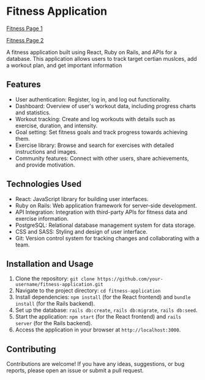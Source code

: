 
# Fitness Application

[Fitness Page 1](https://github.com/dallinforsyth/fitness-frontend/assets/122250064/e873c01a-e474-4c42-a287-70bd21863560)

[Fitness Page 2](https://github.com/dallinforsyth/fitness-frontend/assets/122250064/90b883d4-1d0a-43c1-ab8d-9b079c113eeb)


A fitness application built using React, Ruby on Rails, and APIs for a database. This application allows users to track target certian muslces, add a workout plan, and get important information

## Features

- User authentication: Register, log in, and log out functionality.
- Dashboard: Overview of user's workout data, including progress charts and statistics.
- Workout tracking: Create and log workouts with details such as exercise, duration, and intensity.
- Goal setting: Set fitness goals and track progress towards achieving them.
- Exercise library: Browse and search for exercises with detailed instructions and images.
- Community features: Connect with other users, share achievements, and provide motivation.

## Technologies Used

- React: JavaScript library for building user interfaces.
- Ruby on Rails: Web application framework for server-side development.
- API Integration: Integration with third-party APIs for fitness data and exercise information.
- PostgreSQL: Relational database management system for data storage.
- CSS and SASS: Styling and design of user interface.
- Git: Version control system for tracking changes and collaborating with a team.

## Installation and Usage

1. Clone the repository: `git clone https://github.com/your-username/fitness-application.git`
2. Navigate to the project directory: `cd fitness-application`
3. Install dependencies: `npm install` (for the React frontend) and `bundle install` (for the Rails backend).
4. Set up the database: `rails db:create`, `rails db:migrate`, `rails db:seed`.
5. Start the application: `npm start` (for the React frontend) and `rails server` (for the Rails backend).
6. Access the application in your browser at `http://localhost:3000`.

## Contributing

Contributions are welcome! If you have any ideas, suggestions, or bug reports, please open an issue or submit a pull request.
